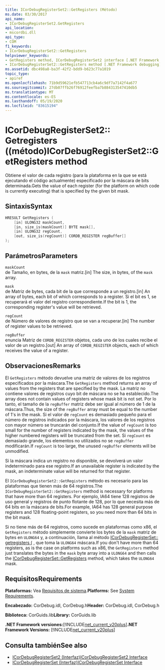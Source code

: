 ```yaml
---
title: ICorDebugRegisterSet2::GetRegisters (Método)
ms.date: 03/30/2017
api_name:
- ICorDebugRegisterSet2.GetRegisters
api_location:
- mscordbi.dll
api_type:
- COM
f1_keywords:
- ICorDebugRegisterSet2::GetRegisters
helpviewer_keywords:
- GetRegisters method, ICorDebugRegisterSet2 interface [.NET Framework debugging]
- ICorDebugRegisterSet2::GetRegisters method [.NET Framework debugging]
ms.assetid: dbc498a8-ba3f-42f2-bdd9-b623c77a1019
topic_type:
- apiref
ms.openlocfilehash: 71b9d59621efb547713cb4a6c9df7a7142f4a677
ms.sourcegitcommit: 27db07ffb26f76912feefba7b884313547410db5
ms.translationtype: MT
ms.contentlocale: es-ES
ms.lasthandoff: 05/19/2020
ms.locfileid: "83615194"
---
```

# <a name="icordebugregisterset2getregisters-method"></a><span data-ttu-id="dd300-102">ICorDebugRegisterSet2:: Getregisters ((método)</span><span class="sxs-lookup"><span data-stu-id="dd300-102">ICorDebugRegisterSet2::GetRegisters method</span></span>

<span data-ttu-id="dd300-103">Obtiene el valor de cada registro (para la plataforma en la que se está ejecutando el código actualmente) especificado por la máscara de bits determinada.</span><span class="sxs-lookup"><span data-stu-id="dd300-103">Gets the value of each register (for the platform on which code is currently executing) that is specified by the given bit mask.</span></span>  
  
## <a name="syntax"></a><span data-ttu-id="dd300-104">Sintaxis</span><span class="sxs-lookup"><span data-stu-id="dd300-104">Syntax</span></span>  
  
```cpp  
HRESULT GetRegisters (  
    [in] ULONG32 maskCount,  
    [in, size_is(maskCount)] BYTE mask[],  
    [in] ULONG32 regCount,  
    [out, size_is(regCount)] CORDB_REGISTER regBuffer[]  
);  
```  
  
## <a name="parameters"></a><span data-ttu-id="dd300-105">Parámetros</span><span class="sxs-lookup"><span data-stu-id="dd300-105">Parameters</span></span>

 `maskCount`  
 <span data-ttu-id="dd300-106">de Tamaño, en bytes, de la `mask` matriz.</span><span class="sxs-lookup"><span data-stu-id="dd300-106">[in] The size, in bytes, of the `mask` array.</span></span>  
  
 `mask`  
 <span data-ttu-id="dd300-107">de Matriz de bytes, cada bit de la que corresponde a un registro.</span><span class="sxs-lookup"><span data-stu-id="dd300-107">[in] An array of bytes, each bit of which corresponds to a register.</span></span> <span data-ttu-id="dd300-108">Si el bit es 1, se recuperará el valor del registro correspondiente.</span><span class="sxs-lookup"><span data-stu-id="dd300-108">If the bit is 1, the corresponding register's value will be retrieved.</span></span>  
  
 `regCount`  
 <span data-ttu-id="dd300-109">de Número de valores de registro que se van a recuperar.</span><span class="sxs-lookup"><span data-stu-id="dd300-109">[in] The number of register values to be retrieved.</span></span>  
  
 `regBuffer`  
 <span data-ttu-id="dd300-110">enuncia Matriz de `CORDB_REGISTER` objetos, cada uno de los cuales recibe el valor de un registro.</span><span class="sxs-lookup"><span data-stu-id="dd300-110">[out] An array of `CORDB_REGISTER` objects, each of which receives the value of a register.</span></span>  
  
## <a name="remarks"></a><span data-ttu-id="dd300-111">Observaciones</span><span class="sxs-lookup"><span data-stu-id="dd300-111">Remarks</span></span>

 <span data-ttu-id="dd300-112">El `GetRegisters` método devuelve una matriz de valores de los registros especificados por la máscara.</span><span class="sxs-lookup"><span data-stu-id="dd300-112">The `GetRegisters` method returns an array of values from the registers that are specified by the mask.</span></span> <span data-ttu-id="dd300-113">La matriz no contiene valores de registros cuyo bit de máscara no se ha establecido.</span><span class="sxs-lookup"><span data-stu-id="dd300-113">The array does not contain values of registers whose mask bit is not set.</span></span> <span data-ttu-id="dd300-114">Por lo tanto, el tamaño de la `regBuffer` matriz debe ser igual al número de 1 de la máscara.</span><span class="sxs-lookup"><span data-stu-id="dd300-114">Thus, the size of the `regBuffer` array must be equal to the number of 1's in the mask.</span></span> <span data-ttu-id="dd300-115">Si el valor de `regCount` es demasiado pequeño para el número de registros indicados por la máscara, los valores de los registros con mayor número se truncarán del conjunto.</span><span class="sxs-lookup"><span data-stu-id="dd300-115">If the value of `regCount` is too small for the number of registers indicated by the mask, the values of the higher numbered registers will be truncated from the set.</span></span> <span data-ttu-id="dd300-116">Si `regCount` es demasiado grande, los elementos no utilizados no se `regBuffer` modificarán.</span><span class="sxs-lookup"><span data-stu-id="dd300-116">If `regCount` is too large, the unused `regBuffer` elements will be unmodified.</span></span>  
  
 <span data-ttu-id="dd300-117">Si la máscara indica un registro no disponible, se devolverá un valor indeterminado para ese registro.</span><span class="sxs-lookup"><span data-stu-id="dd300-117">If an unavailable register is indicated by the mask, an indeterminate value will be returned for that register.</span></span>  
  
 <span data-ttu-id="dd300-118">El `ICorDebugRegisterSet2::GetRegisters` método es necesario para las plataformas que tienen más de 64 registros.</span><span class="sxs-lookup"><span data-stu-id="dd300-118">The `ICorDebugRegisterSet2::GetRegisters` method is necessary for platforms that have more than 64 registers.</span></span> <span data-ttu-id="dd300-119">Por ejemplo, IA64 tiene 128 registros de uso general y registros de punto flotante de 128, por lo que necesita más de 64 bits en la máscara de bits.</span><span class="sxs-lookup"><span data-stu-id="dd300-119">For example, IA64 has 128 general purpose registers and 128 floating-point registers, so you need more than 64 bits in the bit mask.</span></span>  
  
 <span data-ttu-id="dd300-120">Si no tiene más de 64 registros, como sucede en plataformas como x86, el `GetRegisters` método simplemente convierte los bytes de la `mask` matriz de bytes en `ULONG64` y, a continuación, llama al método [ICorDebugRegisterSet:: getregisters (](icordebugregisterset-getregisters-method.md) , que toma la `ULONG64` máscara.</span><span class="sxs-lookup"><span data-stu-id="dd300-120">If you don't have more than 64 registers, as is the case on platforms such as x86, the `GetRegisters` method just translates the bytes in the `mask` byte array into a `ULONG64` and then calls the [ICorDebugRegisterSet::GetRegisters](icordebugregisterset-getregisters-method.md) method, which takes the `ULONG64` mask.</span></span>  
  
## <a name="requirements"></a><span data-ttu-id="dd300-121">Requisitos</span><span class="sxs-lookup"><span data-stu-id="dd300-121">Requirements</span></span>

 <span data-ttu-id="dd300-122">**Plataformas:** Vea [Requisitos de sistema](../../get-started/system-requirements.md).</span><span class="sxs-lookup"><span data-stu-id="dd300-122">**Platforms:** See [System Requirements](../../get-started/system-requirements.md).</span></span>  
  
 <span data-ttu-id="dd300-123">**Encabezado:** CorDebug.idl, CorDebug.h</span><span class="sxs-lookup"><span data-stu-id="dd300-123">**Header:** CorDebug.idl, CorDebug.h</span></span>  
  
 <span data-ttu-id="dd300-124">**Biblioteca:** CorGuids.lib</span><span class="sxs-lookup"><span data-stu-id="dd300-124">**Library:** CorGuids.lib</span></span>  
  
 <span data-ttu-id="dd300-125">**.NET Framework versiones:**[!INCLUDE[net_current_v20plus](../../../../includes/net-current-v20plus-md.md)]</span><span class="sxs-lookup"><span data-stu-id="dd300-125">**.NET Framework Versions:** [!INCLUDE[net_current_v20plus](../../../../includes/net-current-v20plus-md.md)]</span></span>  
  
## <a name="see-also"></a><span data-ttu-id="dd300-126">Consulta también</span><span class="sxs-lookup"><span data-stu-id="dd300-126">See also</span></span>

- [<span data-ttu-id="dd300-127">ICorDebugRegisterSet2 (Interfaz)</span><span class="sxs-lookup"><span data-stu-id="dd300-127">ICorDebugRegisterSet2 Interface</span></span>](icordebugregisterset2-interface.md)
- [<span data-ttu-id="dd300-128">ICorDebugRegisterSet (Interfaz)</span><span class="sxs-lookup"><span data-stu-id="dd300-128">ICorDebugRegisterSet Interface</span></span>](icordebugregisterset-interface.md)
